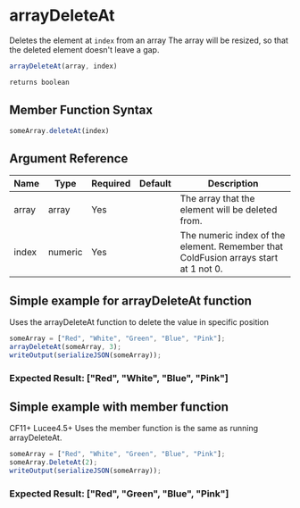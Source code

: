 # arrayDeleteAt

Deletes the element at `index` from an array
The array will be resized, so that the deleted element doesn't leave a gap.

```javascript
arrayDeleteAt(array, index)
```

```javascript
returns boolean
```

## Member Function Syntax

```javascript
someArray.deleteAt(index)
```

## Argument Reference

| Name | Type | Required | Default | Description |
| --- | --- | --- | --- | --- |
| array | array | Yes |  | The array that the element will be deleted from. |
| index | numeric | Yes |  | The numeric index of the element. Remember that ColdFusion arrays start at 1 not 0. |

## Simple example for arrayDeleteAt function

Uses the arrayDeleteAt function to delete the value in specific position

```javascript
someArray = ["Red", "White", "Green", "Blue", "Pink"];
arrayDeleteAt(someArray, 3);
writeOutput(serializeJSON(someArray));
```

### Expected Result: ["Red", "White", "Blue", "Pink"]

## Simple example with member function

CF11+ Lucee4.5+ Uses the member function is the same as running arrayDeleteAt.

```javascript
someArray = ["Red", "White", "Green", "Blue", "Pink"];
someArray.DeleteAt(2);
writeOutput(serializeJSON(someArray));
```

### Expected Result: ["Red", "Green", "Blue", "Pink"]
